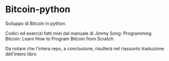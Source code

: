 # Bitcoin-python
Sviluppo di Bitcoin in python. 

Codici ed esercizi fatti miei dal manuale di Jimmy Song: Programming Bitcoin: Learn How to Program Bitcoin from Scratch. 

Da notare che l'intera repo, a conclusione, risulterà nel riassunto traduzione dell'intero libro

